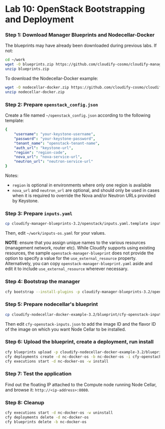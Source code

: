 # Lab 10: OpenStack Bootstrapping and Deployment

### Step 1: Download Manager Blueprints and Nodecellar-Docker

The blueprints may have already been downloaded during previous labs. If not:

```bash
cd ~/work
wget -O blueprints.zip https://github.com/cloudify-cosmo/cloudify-manager-blueprints/archive/3.2.zip
unzip blueprints.zip
```

To download the Nodecellar-Docker example:

```bash
wget -O nodecellar-docker.zip https://github.com/cloudify-cosmo/cloudify-nodecellar-docker-example/archive/3.2.zip
unzip nodecellar-docker.zip
```

### Step 2: Prepare `openstack_config.json`

Create a file named `~/openstack_config.json` according to the following template:

```yaml
{
    "username": "your-keystone-username",
    "password": "your-keystone-password",
    "tenant_name": "openstack-tenant-name",
    "auth_url": "keystone-url",
    "region": "region-code",
    "nova_url": "nova-service-url",
    "neutron_url": "neutron-service-url"
}
```

Notes:

* `region` is optional in environments where only one region is available
* `nova_url` and `neutron_url` are optional, and should only be used in cases when it is required to override the Nova and/or Neutron URLs provided by Keystone.

### Step 3: Prepare `inputs.yaml`

```bash
cp cloudify-manager-blueprints-3.2/openstack/inputs.yaml.template inputs-os.yaml
```

Then, edit `~/work/inputs-os.yaml` for your values.

**NOTE**: ensure that you assign unique names to the various resources (management network, router etc). While Cloudify supports using existing resources, the sample `openstack-manager-blueprint` does not provide the option to specify a value for the `use_external_resource` property. Alternatively, you can copy `openstack-manager-blueprint.yaml` aside and edit it to include `use_external_resource` wherever necessary.

### Step 4: Bootstrap the manager

```bash
cfy bootstrap --install-plugins -p cloudify-manager-blueprints-3.2/openstack/openstack-manager-blueprint.yaml -i inputs-os.yaml
```

### Step 5: Prepare nodecellar's blueprint

```bash
cp cloudify-nodecellar-docker-example-3.2/blueprint/cfy-openstack-inputs.json .
```

Then edit `cfy-openstack-inputs.json` to add the image ID and the flavor ID of the image on which you want Node Cellar to be installed.

### Step 6: Upload the blueprint, create a deployment, run install

```bash
cfy blueprints upload -p cloudify-nodecellar-docker-example-3.2/blueprint/openstack.yaml -b nc-docker-os
cfy deployments create -d nc-docker-os -b nc-docker-os -i cfy-openstack-inputs.json
cfy executions start -d nc-docker-os -w install
```

### Step 7: Test the application

Find out the floating IP attached to the Compute node running Node Cellar, and browse it: `http://<ip-address>:8080`.


### Step 8: Cleanup

```bash
cfy executions start -d nc-docker-os -w uninstall
cfy deployments delete -d nc-docker-os
cfy blueprints delete -b nc-docker-os
```